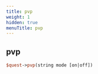 ```yaml
---
title: pvp
weight: 1
hidden: true
menuTitle: pvp
---
```

## pvp
```perl
$quest->pvp(string mode [on|off])
```